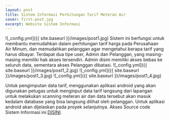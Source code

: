 ```yaml
---
layout: post
title: Sistem Informasi Perhitungan Tarif Meteran Air
cover: first-post.jpg
excerpt: Website Sistem Informasi
---
```


![_config.yml]({{ site.baseurl }}/images/post1.jpg)
Sistem ini berfungsi untuk membantu memudahkan dalam perhitungan tarif harga pada Perusahaan Air Minum, dan memudahkan pelanggan agar mengetahui berapa tarif yang harus dibayar. Terdapat dua tipe user, Admin dan Pelanggan, yang masing-masing memiliki hak akses tersendiri. Admin disini memiliki akses bebas ke seluruh data, sementara akses Pelanggan dibatasi. 
![_config.yml]({{ site.baseurl }}/images/post1_2.jpg)
![_config.yml]({{ site.baseurl }}/images/post1_3.jpg)
![_config.yml]({{ site.baseurl }}/images/post1_4.jpg)

Untuk pengimputan data tarif, menggunakan aplikasi android yang akan digunakan petugas untuk menginput data tarif langsung dari lapangan untuk melakukan scanning meteran air dan data tersebut akan masuk kedalam database yang bisa langsung dilihat oleh pelanggan. Untuk aplikasi android akan dijelaskan pada proyek selanjutnya. Akses Source code Sistem Informasi ini [DISINI](https://github.com/itsuga15/Sistem-Informasi-Perhitungan-Tarif-Meteran-Air).
